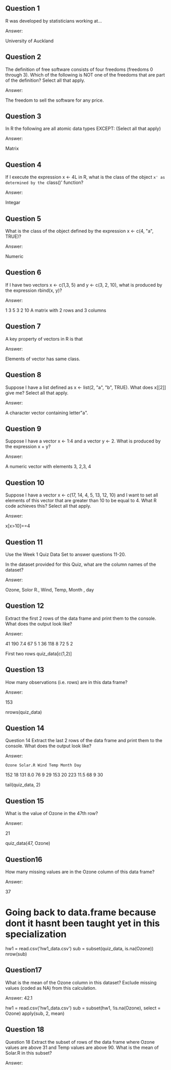 Question 1
----------
R was developed by statisticians working at...

Answer:

University of Auckland

Question 2
----------
The definition of free software consists of four freedoms (freedoms 0 through 3). Which of the following is NOT one of the freedoms that are part of the definition? Select all that apply.

Answer:

The freedom to sell the software for any price.

Question 3
-----------------
In R the following are all atomic data types EXCEPT: (Select all that apply)

Answer:

Matrix

Question 4
---------------
If I execute the expression x <- 4L in R, what is the class of the object `x' as determined by the `class()' function?

Answer:

Integar

Question 5
-------------
What is the class of the object defined by the expression x <- c(4, "a", TRUE)?

Answer:

Numeric

Question 6
------------------
If I have two vectors x <- c(1,3, 5) and y <- c(3, 2, 10), what is produced by the expression rbind(x, y)?

Answer:

1 3 5
3 2 10
A matrix with 2 rows and 3 columns

Question 7
----------
A key property of vectors in R is that

Answer:

Elements of vector has same class.

Question 8
-------------

Suppose I have a list defined as x <- list(2, "a", "b", TRUE). What does x[[2]] give me? Select all that apply.

Answer:

A character vector containing letter"a".

Question 9
----------
Suppose I have a vector x <- 1:4 and a vector y <- 2. What is produced by the expression x + y?

Answer:

A numeric vector with elements 3, 2,3, 4

Question 10
------------

Suppose I have a vector x <- c(17, 14, 4, 5, 13, 12, 10) and I want to set all elements of this vector that are greater than 10 to be equal to 4. What R code achieves this? Select all that apply.

Answer:

x[x>10]==4

Question 11
----------------

Use the Week 1 Quiz Data Set to answer questions 11-20.

In the dataset provided for this Quiz, what are the column names of the dataset?

Answer:

Ozone, Solor R., Wind, Temp, Month , day

Question 12
--------------

Extract the first 2 rows of the data frame and print them to the console. What does the output look like?

Answer:

41	190	7.4	67	5	1
36	118	8  	72	5	2

 First two rows 
quiz_data[c(1,2)]

Question 13
------------

How many observations (i.e. rows) are in this data frame?

Answer:

153

nrows(quiz_data)

Question 14
------------

Question 14
Extract the last 2 rows of the data frame and print them to the console. What does the output look like?

Answer:

    Ozone Solar.R Wind Temp Month Day
152    18     131  8.0   76     9  29
153    20     223 11.5   68     9  30

 tail(quiz_data, 2)

Question 15
------------

What is the value of Ozone in the 47th row?

Answer:

21

quiz_data(47, Ozone)

Question16
-------------

How many missing values are in the Ozone column of this data frame?

Answer:

37

# Going back to data.frame because dont it hasnt been taught yet in this specialization
hw1 = read.csv('hw1_data.csv')
sub = subset(quiz_data, is.na(Ozone))
nrow(sub)

Question17
-----------

What is the mean of the Ozone column in this dataset? Exclude missing values (coded as NA) from this calculation.

Answer:
42.1

hw1 = read.csv('hw1_data.csv')
sub = subset(hw1, !is.na(Ozone), select = Ozone)
apply(sub, 2, mean) 

Question 18
-------------

Question 18
Extract the subset of rows of the data frame where Ozone values are above 31 and Temp values are above 90. What is the mean of Solar.R in this subset?

Answer:








